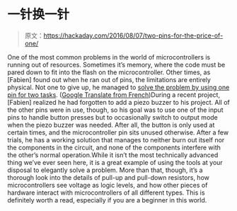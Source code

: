 # 一针换一针

> 原文：<https://hackaday.com/2016/08/07/two-pins-for-the-price-of-one/>

One of the most common problems in the world of microcontrollers is running out of resources. Sometimes it’s memory, where the code must be pared down to fit into the flash on the microcontroller. Other times, as [Fabien] found out when he ran out of pins, the limitations are entirely physical. Not one to give up, he managed to [solve the problem by using one pin for two tasks](https://www.carnetdumaker.net/articles/un-buzzer-et-un-bouton-sur-une-meme-entree-sortie-cest-possible/). ([Google Translate from French](https://translate.google.com/translate?hl=fr&sl=fr&tl=en&u=https%3A%2F%2Fwww.carnetdumaker.net%2Farticles%2Fun-buzzer-et-un-bouton-sur-une-meme-entree-sortie-cest-possible%2F))During a recent project, [Fabien] realized he had forgotten to add a piezo buzzer to his project. All of the other pins were in use, though, so his goal was to use one of the input pins to handle button presses but to occasionally switch to output mode when the piezo buzzer was needed. After all, the button is only used at certain times, and the microcontroller pin sits unused otherwise. After a few trials, he has a working solution that manages to neither burn out itself nor the components in the circuit, and none of the components interfere with the other’s normal operation.While it isn’t the most technically advanced thing we’ve ever seen here, it is a great example of using the tools at your disposal to elegantly solve a problem. More than that, though, it’s a thorough look into the details of pull-up and pull-down resistors, how microcontrollers see voltage as logic levels, and how other pieces of hardware interact with microcontrollers of all different types. This is definitely worth a read, especially if you are a beginner in this world.